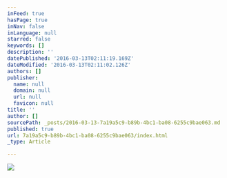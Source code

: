 ```yaml
---
inFeed: true
hasPage: true
inNav: false
inLanguage: null
starred: false
keywords: []
description: ''
datePublished: '2016-03-13T02:11:19.169Z'
dateModified: '2016-03-13T02:11:02.126Z'
authors: []
publisher:
  name: null
  domain: null
  url: null
  favicon: null
title: ''
author: []
sourcePath: _posts/2016-03-13-7a19a5c9-b89b-4bc1-ba08-6255c9bae063.md
published: true
url: 7a19a5c9-b89b-4bc1-ba08-6255c9bae063/index.html
_type: Article

---
```

![](https://the-grid-user-content.s3-us-west-2.amazonaws.com/5598aebc-3ca5-48cb-9863-8b3bed431635.jpg)